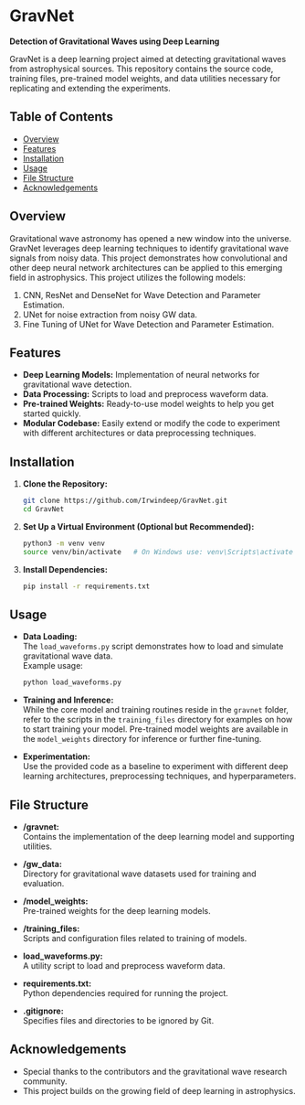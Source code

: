 # GravNet

**Detection of Gravitational Waves using Deep Learning**

GravNet is a deep learning project aimed at detecting gravitational waves from astrophysical sources. This repository contains the source code, training files, pre-trained model weights, and data utilities necessary for replicating and extending the experiments.

## Table of Contents

- [Overview](#overview)
- [Features](#features)
- [Installation](#installation)
- [Usage](#usage)
- [File Structure](#file-structure)
- [Acknowledgements](#acknowledgements)

## Overview

Gravitational wave astronomy has opened a new window into the universe. GravNet leverages deep learning techniques to identify gravitational wave signals from noisy data. This project demonstrates how convolutional and other deep neural network architectures can be applied to this emerging field in astrophysics. This project utilizes the following models:
1. CNN, ResNet and DenseNet for Wave Detection and Parameter Estimation.
2. UNet for noise extraction from noisy GW data.
3. Fine Tuning of UNet for Wave Detection and Parameter Estimation.

## Features

- **Deep Learning Models:** Implementation of neural networks for gravitational wave detection.
- **Data Processing:** Scripts to load and preprocess waveform data.
- **Pre-trained Weights:** Ready-to-use model weights to help you get started quickly.
- **Modular Codebase:** Easily extend or modify the code to experiment with different architectures or data preprocessing techniques.

## Installation

1. **Clone the Repository:**

   ```bash
   git clone https://github.com/Irwindeep/GravNet.git
   cd GravNet
   ```

2. **Set Up a Virtual Environment (Optional but Recommended):**

   ```bash
   python3 -m venv venv
   source venv/bin/activate   # On Windows use: venv\Scripts\activate
   ```

3. **Install Dependencies:**

   ```bash
   pip install -r requirements.txt
   ```

## Usage

- **Data Loading:**  
  The `load_waveforms.py` script demonstrates how to load and simulate gravitational wave data.  
  Example usage:
  
  ```bash
  python load_waveforms.py
  ```

- **Training and Inference:**  
  While the core model and training routines reside in the `gravnet` folder, refer to the scripts in the `training_files` directory for examples on how to start training your model. Pre-trained model weights are available in the `model_weights` directory for inference or further fine-tuning.

- **Experimentation:**  
  Use the provided code as a baseline to experiment with different deep learning architectures, preprocessing techniques, and hyperparameters.

## File Structure

- **/gravnet:**  
  Contains the implementation of the deep learning model and supporting utilities.

- **/gw_data:**  
  Directory for gravitational wave datasets used for training and evaluation.

- **/model_weights:**  
  Pre-trained weights for the deep learning models.

- **/training_files:**  
  Scripts and configuration files related to training of models.

- **load_waveforms.py:**  
  A utility script to load and preprocess waveform data.

- **requirements.txt:**  
  Python dependencies required for running the project.

- **.gitignore:**  
  Specifies files and directories to be ignored by Git.

## Acknowledgements

- Special thanks to the contributors and the gravitational wave research community.
- This project builds on the growing field of deep learning in astrophysics.
